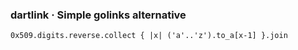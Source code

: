 ### dartlink &middot; Simple golinks alternative
``` 
0x509.digits.reverse.collect { |x| ('a'..'z').to_a[x-1] }.join
```